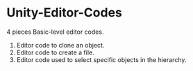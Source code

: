 # Unity-Editor-Codes
4 pieces Basic-level editor codes. 

1. Editor code to clone an object.
2. Editor code to create a file.
3. Editor code used to select specific objects in the hierarchy.
